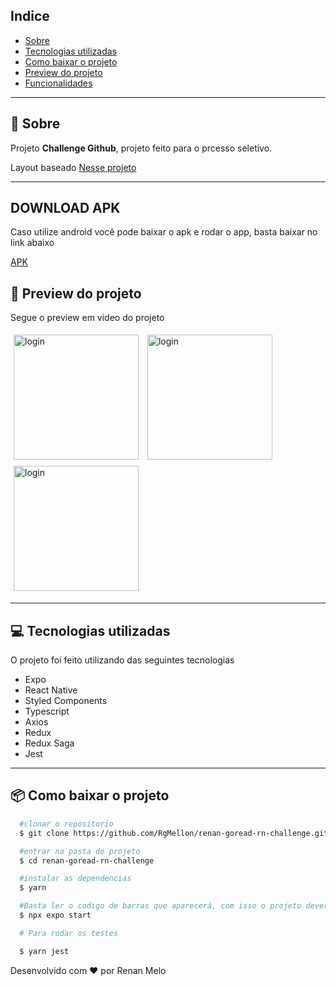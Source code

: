 ## Indice

- [Sobre](#-sobre)
- [Tecnologias utilizadas](#-tecnologias-utilizadas)
- [Como baixar o projeto](#-como-baixar-o-projeto)
- [Preview do projeto](#-preview-do-projeto)
- [Funcionalidades](#-Funcionalidades)

---

## 🤔 Sobre

Projeto **Challenge Github**, projeto feito para o prcesso seletivo.

Layout baseado [Nesse projeto](https://www.figma.com/file/ROaFck4gHEITw3vdUzSwsi/Test-Abril---Github-list?node-id=0%3A1)

---

## DOWNLOAD APK

Caso utilize android você pode baixar o apk e rodar o app, basta baixar no link abaixo

[APK](https://expo.dev/artifacts/eas/98vXBE6zR55KXa9jnptoe1.apk)

## 📱 Preview do projeto

Segue o preview em video do projeto

<div>
  <img style="margin: 5px" alt="login" src="https://i.imgur.com/fpxgylo.png" width="200">

  <img style="margin: 5px" alt="login" src="https://i.imgur.com/keTCUTJ.png" width="200">

  <img style="margin: 5px" alt="login" src="https://i.imgur.com/G7d10GT.png" width="200">
</div>

---

## 💻 Tecnologias utilizadas

O projeto foi feito utilizando das seguintes tecnologias

- Expo
- React Native
- Styled Components
- Typescript
- Axios
- Redux
- Redux Saga
- Jest

---

## 📦 Como baixar o projeto

```bash
  #clonar o repositorio
  $ git clone https://github.com/RgMellon/renan-goread-rn-challenge.git

  #entrar na pasta do projeto
  $ cd renan-goread-rn-challenge

  #instalar as dependencias
  $ yarn

  #Basta ler o codigo de barras que aparecerá, com isso o projeto deverá abrir
  $ npx expo start

  # Para rodar os testes

  $ yarn jest

```

Desenvolvido com ♥ por Renan Melo
